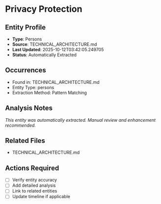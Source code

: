 # Privacy Protection

## Entity Profile
- **Type**: Persons
- **Source**: TECHNICAL_ARCHITECTURE.md
- **Last Updated**: 2025-10-12T03:42:05.249705
- **Status**: Automatically Extracted

## Occurrences
- Found in: TECHNICAL_ARCHITECTURE.md
- Entity Type: persons
- Extraction Method: Pattern Matching

## Analysis Notes
*This entity was automatically extracted. Manual review and enhancement recommended.*

## Related Files
- TECHNICAL_ARCHITECTURE.md

## Actions Required
- [ ] Verify entity accuracy
- [ ] Add detailed analysis
- [ ] Link to related entities
- [ ] Update timeline if applicable
